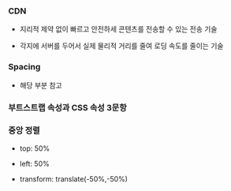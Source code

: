 ### CDN

- 지리적 제약 없이 빠르고 안전하세 콘텐츠를 전송할 수 있는 전송 기술

- 각지에 서버를 두어서 실제 물리적 거리를 줄여 로딩 속도를 줄이는 기술

### Spacing

- 해당 부분 참고

### 부트스트랩 속성과 CSS 속성 3문항

### 중앙 정렬

- top: 50%

- left: 50%

- transform: translate(-50%,-50%)
